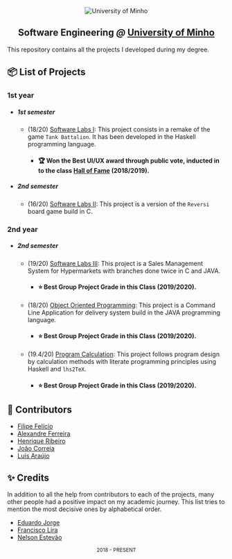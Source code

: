 <div align="center">
  <img src="https://www.eng.uminho.pt/SiteAssets/Logo.PNG" alt="University of Minho">
  <br>
  <h2>
  <strong>Software Engineering</strong>
  <em>@</em>
  <strong><a href="https://www.uminho.pt/EN/">University of Minho</a></strong>
  </h2>
</div>

This repository contains all the projects I developed during my degree.

## :package: List of Projects

### **1st year**

- ##### 1st semester

  - (18/20) [Software Labs I](/1st/LI1/):
    This project consists in a remake of the game `Tank Battalion`. It has been developed in the
    Haskell programming language.
    - #### :trophy: Won the Best UI/UX award through public vote, inducted in to the class [Hall of Fame][hof] (2018/2019).
    
    [hof]: https://haslab.github.io/Teaching/LI1/

- ##### 2nd semester

  - (16/20) [Software Labs II](/1st/LI2):
    This project is a version of the `Reversi` board game build in C.
    
### **2nd year**

- ##### 2nd semester

  - (19/20) [Software Labs III](/2nd/LI3):
    This project is a Sales Management System for Hypermarkets with branches
    done twice in C and JAVA.
    - #### :star: Best Group Project Grade in this Class (2019/2020).
  - (18/20) [Object Oriented Programming](/2nd/POO):
    This project is a Command Line Application for delivery system build in the JAVA
    programming language.
    - #### :star: Best Group Project Grade in this Class (2019/2020).
  - (19.4/20) [Program Calculation](/2nd/CP):
    This project follows program design by calculation methods with literate
    programming principles using Haskell and `lhs2TeX`.
    - #### :star: Best Group Project Grade in this Class (2019/2020).

## :handshake: Contributors

- [Filipe Felício][filipe]
- [Alexandre Ferreira][alex]
- [Henrique Ribeiro][henrique]
- [João Correia][correia]
- [Luís Araújo][luis]

[filipe]: https://github.com/FilipeFelicio
[alex]: https://github.com/PietroPan
[henrique]: https://github.com/henriq350
[correia]: https://github.com/jpcorreia99
[luis]: https://github.com/LAraujo7

## :sparkles: Credits

In addition to all the help from contributors to each of the projects, many
other people had a positive impact on my academic journey. This list tries to
mention the most decisive ones by alphabetical order.

- [Eduardo Jorge][eduardo]
- [Francisco Lira][lira]
- [Nelson Estevão][nelson]


[eduardo]: https://github.com/herulume
[lira]: https://github.com/FranciscoLira
[nelson]: https://github.com/nelsonmestevao

<div align="center">
  <sub>2018 - PRESENT</sub>
</div>
